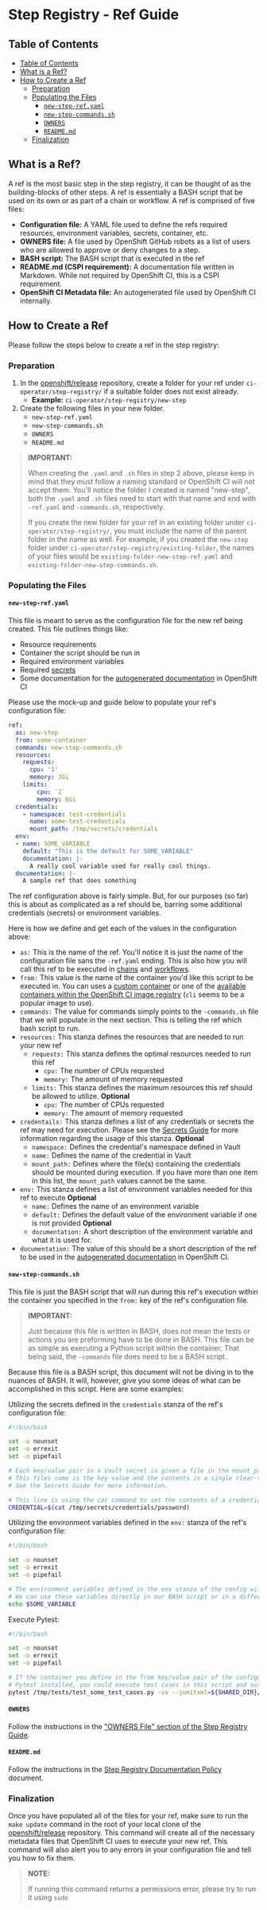 # Step Registry - Ref Guide<!-- omit from toc -->

## Table of Contents<!--omit from toc-->
- [Table of Contents](#table-of-contents)
- [What is a Ref?](#what-is-a-ref)
- [How to Create a Ref](#how-to-create-a-ref)
  - [Preparation](#preparation)
  - [Populating the Files](#populating-the-files)
    - [`new-step-ref.yaml`](#new-step-refyaml)
    - [`new-step-commands.sh`](#new-step-commandssh)
    - [`OWNERS`](#owners)
    - [`README.md`](#readmemd)
  - [Finalization](#finalization)


## What is a Ref?
A ref is the most basic step in the step registry, it can be thought of as the building-blocks of other steps. A ref is essentially a BASH script that be used on its own or as part of a chain or workflow. A ref is comprised of five files:

- **Configuration file:** A YAML file used to define the refs required resources, environment variables, secrets, container, etc.
- **OWNERS file:** A file used by OpenShift GitHub robots as a list of users who are allowed to approve or deny changes to a step.
- **BASH script:** The BASH script that is executed in the ref
- **README.md (CSPI requirement):** A documentation file written in Markdown. While not required by OpenShift CI, this is a CSPI requirement.
- **OpenShift CI Metadata file:** An autogenerated file used by OpenShift CI internally.

## How to Create a Ref
Please follow the steps below to create a ref in the step registry:

### Preparation
1. In the [openshift/release](https://github.com/openshift/release) repository, create a folder for your ref under `ci-operator/step-registry/` if a suitable folder does not exist already.
   - **Example:** `ci-operator/step-registry/new-step` 
2. Create the following files in your new folder.
   - `new-step-ref.yaml`
   - `new-step-commands.sh`
   - `OWNERS`
   - `README.md`

> **IMPORTANT:**
>
> When creating the `.yaml` and `.sh` files in step 2 above, please keep in mind that they must follow a naming standard or OpenShift CI will not accept them. You'll notice the folder I created is named "new-step", both the `.yaml` and `.sh` files need to start with that name and end with `-ref.yaml` and `-commands.sh`, respectively.
>
> If you create the new folder for your ref in an existing folder under `ci-operator/step-registry/`, you must include the name of the parent folder in the name as well. For example, if you created the `new-step` folder under `ci-operator/step-registry/existing-folder`, the names of your files would be `existing-folder-new-step-ref.yaml` and `existing-folder-new-step-commands.sh`.

### Populating the Files

#### `new-step-ref.yaml`
This file is meant to serve as the configuration file for the new ref being created. This file outlines things like:
- Resource requirements
- Container the script should be run in
- Required environment variables
- Required [secrets](../Secrets/Secrets_Guide.md)
- Some documentation for the [autogenerated documentation](../../Policy/Documentation/Step_Registry_Documentation_Policy.md#automatically-generated-documentation) in OpenShift CI

Please use the mock-up and guide below to populate your ref's configuration file:

```yaml
ref:
  as: new-step
  from: some-container
  commands: new-step-commands.sh
  resources:
    requests:
      cpu: '1'
      memory: 3Gi
    limits:
        cpu: `2`
        memory: 6Gi
  credentials:
    - namespace: test-credentials
      name: some-test-credentials
      mount_path: /tmp/secrets/credentials
  env:
  - name: SOME_VARIABLE
    default: "This is the default for SOME_VARIABLE"
    documentation: |-
      A really cool variable used for really cool things.
  documentation: |-
    A sample ref that does something

```
The ref configuration above is fairly simple. But, for our purposes (so far) this is about as complicated as a ref should be, barring some additional credentials (secrets) or environment variables. 

Here is how we define and get each of the values in the configuration above:

- `as:` This is the name of the ref. You'll notice it is just the name of the configuration file sans the `-ref.yaml` ending. This is also how you will call this ref to be executed in [chains](Step_Registry_Chain_Guide.md) and [workflows](Step_Registry_Workflow_Guide.md).
- `from:` This value is the name of the container you'd like this script to be executed in. You can uses a [custom container](../Containers/Container_Creation_Guide.md) or one of the [available containers within the OpenShift CI image registry](https://docs.ci.openshift.org/docs/how-tos/use-registries-in-build-farm/) (`cli` seems to be a popular image to use).
- `commands:` The value for commands simply points to the `-commands.sh` file that we will populate in the next section. This is telling the ref which bash script to run.
- `resources:` This stanza defines the resources that are needed to run your new ref
  - `requests:` This stanza defines the optimal resources needed to run this ref
    - `cpu:` The number of CPUs requested
    - `memory:` The amount of memory requested
  - `limits:` This stanza defines the maximum resources this ref should be allowed to utilize. **Optional**
    - `cpu:` The number of CPUs requested
    - `memory:` The amount of memory requested
- `credentails:` This stanza defines a list of any credentials or secrets the ref may need for execution. Please see the [Secrets Guide](../Secrets/Secrets_Guide.md) for more information regarding the usage of this stanza. **Optional**
  - `namespace:` Defines the credential's namespace defined in Vault
  - `name:` Defines the name of the credential in Vault
  - `mount_path:` Defines where the file(s) containing the credentials should be mounted during execution. If you have more than one item in this list, the `mount_path` values cannot be the same.
- `env:` This stanza defines a list of environment variables needed for this ref to execute **Optional**
  - `name:` Defines the name of an environment variable
  - `default:` Defines the default value of the environment variable if one is not provided **Optional**
  - `documentation:` A short description of the environment variable and what it is used for.
- `documentation:` The value of this should be a short description of the ref to be used in the [autogenerated documentation](../../Policy/Documentation/Step_Registry_Documentation_Policy.md#automatically-generated-documentation) in OpenShift CI.

#### `new-step-commands.sh`
This file is just the BASH script that will run during this ref's execution within the container you specified in the `from:` key of the ref's configuration file.

> **IMPORTANT:**
>
> Just because this file is written in BASH, does not mean the tests or actions you are preforming have to be done in BASH. This file can be as simple as executing a Python script within the container. That being said, the `-commands` file does need to be a BASH script.

Because this file is a BASH script, this document will not be diving in to the nuances of BASH. It will, however, give you some ideas of what can be accomplished in this script. Here are some examples:

Utilizing the secrets defined in the `credentials` stanza of the ref's configuration file:
```BASH
#!/bin/bash

set -o nounset
set -o errexit
set -o pipefail

# Each key/value pair in a Vault secret is given a file in the mount_path defined. 
# This files name is the key value and the contents is a single clear-text line containing the value.
# See the Secrets Guide for more information.

# This line is using the cat command to set the contents of a credential file to a variable.
CREDENTIAL=$(cat /tmp/secrets/credentials/password)
```

Utilizing the environment variables defined in the `env:` stanza of the ref's configuration file:
```BASH
#!/bin/bash

set -o nounset
set -o errexit
set -o pipefail

# The environment variables defined in the env stanza of the config will be set using the "name" key/value pair.
# We can use these variables directly in our BASH script or in a different script (Python, Go, etc.) that we execute in the BASH script.
echo $SOME_VARIABLE
```

Execute Pytest:

```BASH
#!/bin/bash

set -o nounset
set -o errexit
set -o pipefail

# If the container you define in the from key/value pair of the configuration document has
# Pytest installed, you could execute test cases in this script and output the results to the SHARED_DIR
pytest /tmp/tests/test_some_test_cases.py -vv --junitxml=${SHARED_DIR}/xunit_output.xml
```

#### `OWNERS`
Follow the instructions in the ["OWNERS File" section of the Step Registry Guide](Step_Registry_Guide.md#owners-file).

#### `README.md`
Follow the instructions in the [Step Registry Documentation Policy](../../Policy/Documentation/Step_Registry_Documentation_Policy.md) document.

### Finalization
Once you have populated all of the files for your ref, make sure to run the `make update` command in the root of your local clone of the [openshift/release](https://github.com/openshift/release) repository. This command will create all of the necessary metadata files that OpenShift CI uses to execute your new ref. This command will also alert you to any errors in your configuration file and tell you how to fix them.

> **NOTE:**
>
> If running this command returns a permissions error, please try to run it using `sudo`